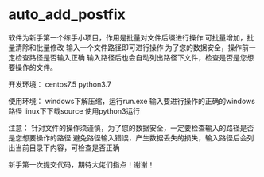 # auto_add_postfix

软件为新手第一个练手小项目，作用是批量对文件后缀进行操作
可批量增加，批量清除和批量修改
输入一个文件路径即可进行操作
为了您的数据安全，操作前一定检查路径是否输入正确
输入路径后也会自动列出路径下文件，检查是否是您想要操作的文件。



开发环境：
centos7.5 
python3.7

使用环境：
windows下解压缩，运行run.exe   输入要进行操作的正确的windows路径
linux下下载source 使用python3运行

注意：
针对文件的操作须谨慎，为了您的数据安全，一定要检查输入的路径是否是您想要操作的路径
避免路径输入错误，产生数据丢失的损失，输入路径后会列出当前目录下内容，可检查是否正确

新手第一次提交代码，期待大佬们指点！谢谢！


